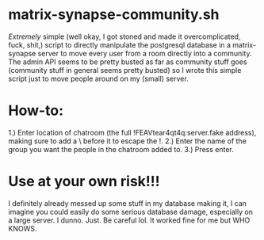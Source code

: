 # matrix-synapse-community.sh
*Extremely* simple (well okay, I got stoned and made it overcomplicated, fuck, shit,) script to directly manipulate the postgresql database in a matrix-synapse server to move every user from a room directly into a community. The admin API seems to be pretty busted as far as community stuff goes (community stuff in general seems pretty busted) so I wrote this simple script just to move people around on my (small) server. 


# How-to:
1.) Enter location of chatroom (the full !FEAVtear4qt4q:server.fake address), making sure to add a \ before it to escape the !. 
2.) Enter the name of the group you want the people in the chatroom added to. 
3.) Press enter.


# **Use at your own risk!!!** 
I definitely already messed up some stuff in my database making it, I can imagine you could easily do some serious database damage, especially on a large server. I dunno. Just. Be careful lol. It worked fine for me but WHO KNOWS. 
